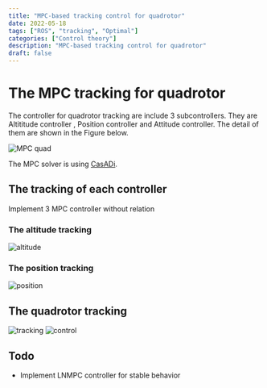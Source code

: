 ```yaml
---
title: "MPC-based tracking control for quadrotor"
date: 2022-05-18
tags: ["ROS", "tracking", "Optimal"]
categories: ["Control theory"]
description: "MPC-based tracking control for quadrotor"
draft: false
---
```

# The MPC tracking for quadrotor

The controller for quadrotor tracking are include 3 subcontrollers. They are Altititude controller , Position controller and Attitude controller. The detail of them are shown in the Figure below.

![MPC quad](https://github.com/phatcvo/phatcvo.github.io/blob/main/content/blog/post_4/images/quad_controller.png)

The MPC solver is using [CasADi](https://web.casadi.org/).
## The tracking of each controller
Implement 3 MPC controller without relation

### The altitude tracking
![altitude](https://github.com/phatcvo/phatcvo.github.io/blob/main/content/blog/post_4/images/attitude_tracking.png)

### The position tracking
![position](https://github.com/phatcvo/phatcvo.github.io/blob/main/content/blog/post_4/images/position_tracking.png)

## The quadrotor tracking
![tracking](https://github.com/phatcvo/phatcvo.github.io/blob/main/content/blog/post_4/images/quad_mpc_tracking.png)
![control](https://github.com/phatcvo/phatcvo.github.io/blob/main/content/blog/post_4/images/quad_mpc_control.png)

## Todo

* Implement LNMPC controller for stable behavior